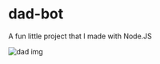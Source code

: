 # dad-bot
 A fun little project that I made with Node.JS

 
 
![dad img](https://i.imgur.com/gCaxjN5.jpg)